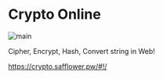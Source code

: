 # Crypto Online

![main](https://i.imgur.com/8GpUvjY.png)

Cipher, Encrypt, Hash, Convert string in Web!

<https://crypto.safflower.pw/#!/>
